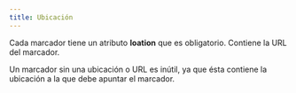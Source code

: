 ```yaml
---
title: Ubicación
---
```


Cada marcador tiene un atributo **loation** que es obligatorio. Contiene la URL del marcador.

Un marcador sin una ubicación o URL es inútil, ya que ésta contiene la ubicación a la que debe apuntar el marcador.


